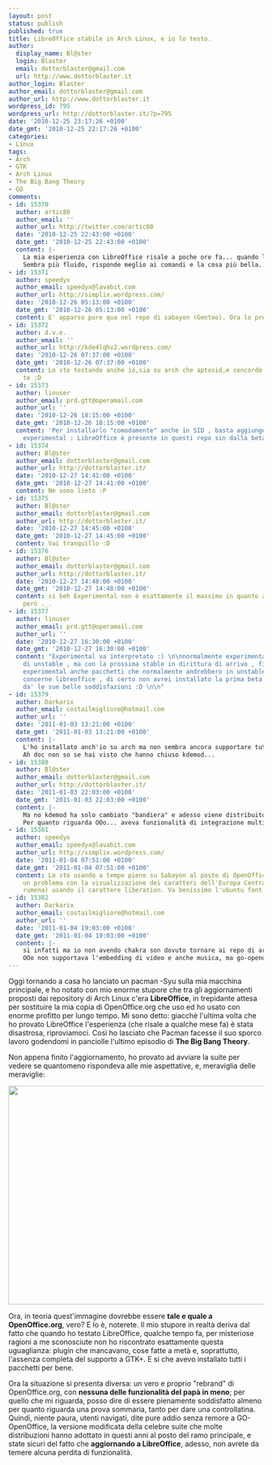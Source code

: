 ```yaml
---
layout: post
status: publish
published: true
title: LibreOffice stabile in Arch Linux, e io lo testo.
author:
  display_name: Bl@ster
  login: Blaster
  email: dottorblaster@gmail.com
  url: http://www.dottorblaster.it
author_login: Blaster
author_email: dottorblaster@gmail.com
author_url: http://www.dottorblaster.it
wordpress_id: 795
wordpress_url: http://dottorblaster.it/?p=795
date: '2010-12-25 23:17:26 +0100'
date_gmt: '2010-12-25 22:17:26 +0100'
categories:
- Linux
tags:
- Arch
- GTK
- Arch Linux
- The Big Bang Theory
- GO
comments:
- id: 15370
  author: artic80
  author_email: ''
  author_url: http://twitter.com/artic80
  date: '2010-12-25 22:43:00 +0100'
  date_gmt: '2010-12-25 22:43:00 +0100'
  content: |-
    La mia esperienza con LibreOffice risale a poche ore fa... quando l'ho installato a manina su Debian Sid... il mio parere?? E' la svolta!!! E lo sottolineo!!!
    Sembra più fluido, risponde meglio ai comandi e la cosa più bella... è che mi sembra anche intelligente!!! Sarà la suggestione, non so, ma mi sto innamorando di LibreOffice a tal punto che lo installerò anche su Windows a lavoro!!!!!!!!!!!!
- id: 15371
  author: speedyx
  author_email: speedyx@lavabit.com
  author_url: http://simplix.wordpress.com/
  date: '2010-12-26 05:13:00 +0100'
  date_gmt: '2010-12-26 05:13:00 +0100'
  content: E' apparso pure qua nel repo di sabayon (Gentoo). Ora lo provo
- id: 15372
  author: d.v.e.
  author_email: ''
  author_url: http://kde4lqhv2.wordpress.com/
  date: '2010-12-26 07:37:00 +0100'
  date_gmt: '2010-12-26 07:37:00 +0100'
  content: Lo sto testando anche io,sia su arch che aptosid,e concordo in toto con
    te :D
- id: 15373
  author: linuser
  author_email: prd.gtt@operamail.com
  author_url: ''
  date: '2010-12-26 18:15:00 +0100'
  date_gmt: '2010-12-26 18:15:00 +0100'
  content: 'Per installarlo "comodamente" anche in SID , basta aggiungere i repositories
    experimental : LibreOffice è presente in questi repo sin dalla beta :)'
- id: 15374
  author: Bl@ster
  author_email: dottorblaster@gmail.com
  author_url: http://dottorblaster.it/
  date: '2010-12-27 14:41:00 +0100'
  date_gmt: '2010-12-27 14:41:00 +0100'
  content: Ne sono lieto :P
- id: 15375
  author: Bl@ster
  author_email: dottorblaster@gmail.com
  author_url: http://dottorblaster.it/
  date: '2010-12-27 14:45:00 +0100'
  date_gmt: '2010-12-27 14:45:00 +0100'
  content: Vai tranquillo :D
- id: 15376
  author: Bl@ster
  author_email: dottorblaster@gmail.com
  author_url: http://dottorblaster.it/
  date: '2010-12-27 14:48:00 +0100'
  date_gmt: '2010-12-27 14:48:00 +0100'
  content: si beh Experimental non è esattamente il massimo in quanto a stabilità
    però ._.
- id: 15377
  author: linuser
  author_email: prd.gtt@operamail.com
  author_url: ''
  date: '2010-12-27 16:30:00 +0100'
  date_gmt: '2010-12-27 16:30:00 +0100'
  content: "Experimental va interpretato :) \n\nnormalmente experimental è più instabile
    di unstable , ma con la prossima stable in dirittura di arrivo , finiscono in
    experimental anche pacchetti che normalmente andrebbero in unstable.\n\nPer quanto
    concerne libreoffice , di certo non avrei installato la prima beta , ma la rc1
    da' le sue belle soddisfazioni :D \n\n"
- id: 15379
  author: Darkarix
  author_email: costailmigliore@hotmail.com
  author_url: ''
  date: '2011-01-03 13:21:00 +0100'
  date_gmt: '2011-01-03 13:21:00 +0100'
  content: |-
    L'ho installato anch'io su arch ma non sembra ancora supportare tutte le funzionalità di integrazione multimediali. Ma il supporto avviene tramite gstreamer o mono?
    Ah doc non so se hai visto che hanno chiuso kdemod...
- id: 15380
  author: Bl@ster
  author_email: dottorblaster@gmail.com
  author_url: http://dottorblaster.it/
  date: '2011-01-03 22:03:00 +0100'
  date_gmt: '2011-01-03 22:03:00 +0100'
  content: |-
    Ma no kdemod ha solo cambiato "bandiera" e adesso viene distribuito all'interno di Chakra :P
    Per quanto riguarda OOo... aveva funzionalità di integrazione multimediali?
- id: 15381
  author: speedyx
  author_email: speedyx@lavabit.com
  author_url: http://simplix.wordpress.com/
  date: '2011-01-04 07:51:00 +0100'
  date_gmt: '2011-01-04 07:51:00 +0100'
  content: Lo sto usando a tempo pieno su Sabayon al posto di OpenOffice.org, ma incontro
    un problema con la visualizzazione dei caratteri dell'Europa Centrale (lingua
    rumena) usando il carattere liberation. Va benissimo l'ubuntu font.
- id: 15382
  author: Darkarix
  author_email: costailmigliore@hotmail.com
  author_url: ''
  date: '2011-01-04 19:03:00 +0100'
  date_gmt: '2011-01-04 19:03:00 +0100'
  content: |-
    si infatti ma io non avendo chakra son dovuto tornare ai repo di arch con relativo sbattimento per reinstallare tutti i software patchati da kdemod - per fortuna un'operazione indolore :)
    OOo non supportava l'embedding di video e anche musica, ma go-openoffice sì!
---
```

<p>Oggi tornando a casa ho lanciato un pacman -Syu sulla mia macchina principale, e ho notato con mio enorme stupore che tra gli aggiornamenti proposti dai repository di Arch Linux c'era <strong>LibreOffice</strong>, in trepidante attesa per sostituire la mia copia di OpenOffice.org che uso ed ho usato con enorme profitto per lungo tempo. Mi sono detto: giacchè l'ultima volta che ho provato LibreOffice l'esperienza (che risale a qualche mese fa) è stata disastrosa, riproviamoci. Così ho lasciato che Pacman facesse il suo sporco lavoro godendomi in panciolle l'ultimo episodio di <strong>The Big Bang Theory</strong>.</p>
<p>Non appena finito l'aggiornamento, ho provato ad avviare la suite per vedere se quantomeno rispondeva alle mie aspettative, e, meraviglia delle meraviglie:</p>
<p style="text-align: center;"><img class="alignnone" src="http://i53.tinypic.com/2a6pno4.png" alt="" width="592" height="432" /></p>
<p style="text-align: left;">Ora, in teoria quest'immagine dovrebbe essere <strong>tale e quale a OpenOffice.org</strong>, vero? E lo è, noterete. Il mio stupore in realtà deriva dal fatto che quando ho testato LibreOffice, qualche tempo fa, per misteriose ragioni a me sconosciute non ho riscontrato esattamente questa uguaglianza: plugin che mancavano, cose fatte a metà e, soprattutto, l'assenza completa del supporto a GTK+. E si che avevo installato tutti i pacchetti per bene.</p>
<p style="text-align: left;">Ora la situazione si presenta diversa: un vero e proprio "rebrand" di OpenOffice.org, con <strong>nessuna delle funzionalità del papà in meno</strong>; per quello che mi riguarda, posso dire di essere pienamente soddisfatto almeno per quanto riguarda una prova sommaria, tanto per dare una controllatina. Quindi, niente paura, utenti navigati, dite pure addio senza remore a GO-OpenOffice, la versione modificata della celebre suite che molte distribuzioni hanno adottato in questi anni al posto del ramo principale, e state sicuri del fatto che <strong>aggiornando a LibreOffice</strong>, adesso, non avrete da temere alcuna perdita di funzionalità.</p>
